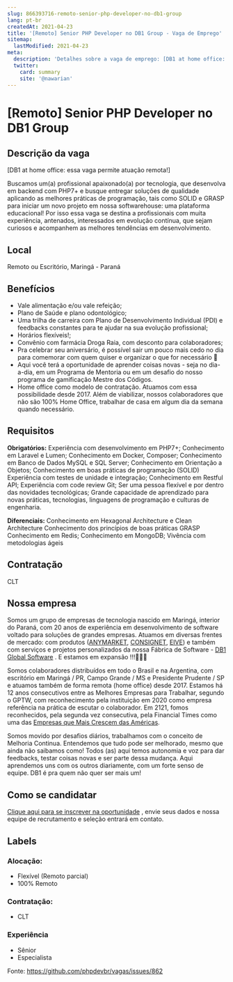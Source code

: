```yaml
---
slug: 866393716-remoto-senior-php-developer-no-db1-group
lang: pt-br
createdAt: 2021-04-23
title: '[Remoto] Senior PHP Developer no DB1 Group - Vaga de Emprego'
sitemap:
  lastModified: 2021-04-23
meta:
  description: 'Detalhes sobre a vaga de emprego: [DB1 at home office: essa vaga permite atuação remota!] Buscamos um(a) profissional apaixonado(a) por tecnologia, que desenvolva em backend com PHP7+ e busque entregar soluções de qualidade aplicando as melhores práticas de programação, tais como SOLID e GRASP para iniciar um novo projeto em nossa softwarehouse: uma plataforma educacional! Por isso essa vaga se destina a profissionais com muita experiência, antenados, interessados em evolução contínua, que sejam curiosos e acompanhem as melhores tendências em desenvolvimento.'
  twitter:
    card: summary
    site: '@nawarian'
---
```


# [Remoto] Senior PHP Developer no DB1 Group

## Descrição da vaga

[DB1 at home office: essa vaga permite atuação remota!]

Buscamos um(a) profissional apaixonado(a) por tecnologia, que desenvolva em backend com PHP7+ e busque entregar soluções de qualidade aplicando as melhores práticas de programação, tais como SOLID e GRASP para iniciar um novo projeto em nossa softwarehouse: uma plataforma educacional!
Por isso essa vaga se destina a profissionais com muita experiência, antenados, interessados em evolução contínua, que sejam curiosos e acompanhem as melhores tendências em desenvolvimento.


## Local

Remoto ou Escritório, Maringá - Paraná

## Benefícios

- Vale alimentação e/ou vale refeição;
- Plano de Saúde e plano odontológico;
- Uma trilha de carreira com Plano de Desenvolvimento Individual (PDI) e feedbacks constantes para te ajudar na sua evolução profissional;
- Horários flexíveis!;
- Convênio com farmácia Droga Raia, com desconto para colaboradores;
- Pra celebrar seu aniversário, é possível sair um pouco mais cedo no dia para comemorar com quem quiser e organizar o que for necessário 🥳
- Aqui você terá a oportunidade de aprender coisas novas - seja no dia-a-dia, em um Programa de Mentoria ou em um desafio do nosso programa de gamificação Mestre dos Códigos.
- Home office como modelo de contratação. Atuamos com essa possibilidade desde 2017. Além de viabilizar, nossos colaboradores que não são 100% Home Office, trabalhar de casa em algum dia da semana quando necessário.

## Requisitos

**Obrigatórios:**
Experiência com desenvolvimento em PHP7+;
Conhecimento em Laravel e Lumen;
Conhecimento em Docker, Composer;
Conhecimento em Banco de Dados MySQL e SQL Server;
Conhecimento em Orientação a Objetos;
Conhecimento em boas práticas de programação (SOLID)
Experiência com testes de unidade e integração;
Conhecimento em Restful API;
Experiência com code review
Git;
Ser uma pessoa flexível e por dentro das novidades tecnológicas; 
Grande capacidade de aprendizado para novas práticas, tecnologias, linguagens de programação e culturas de engenharia.

**Diferenciais:**
Conhecimento em Hexagonal Architecture e Clean Architecture
Conhecimento dos princípios de boas práticas GRASP
Conhecimento em Redis;
Conhecimento em MongoDB;
Vivência com metodologias ágeis

## Contratação

CLT

## Nossa empresa

Somos um grupo de empresas de tecnologia nascido em Maringá, interior do Paraná, com 20 anos de experiência em desenvolvimento de software voltado para soluções de grandes empresas. Atuamos em diversas frentes de mercado: com produtos ([ANYMARKET](https://anymarket.com.br/), [CONSIGNET](https://www.consignet.com.br/), [EIVE](https://eive.com.br/)) e também com serviços e projetos personalizados da nossa Fábrica de Software - [DB1 Global Software](https://www.db1.com.br/) . E estamos em expansão !!!🚀🚀🚀

Somos colaboradores distribuídos em todo o Brasil e na Argentina, com escritório em Maringá / PR, Campo Grande / MS e Presidente Prudente / SP e atuamos também de forma remota (home office) desde 2017. Estamos há 12 anos consecutivos entre as Melhores Empresas para Trabalhar, segundo o GPTW, com reconhecimento pela instituição em 2020 como empresa referência na prática de escutar o colaborador. Em 2121, fomos reconhecidos, pela segunda vez consecutiva, pela Financial Times como uma das [Empresas que Mais Crescem das Américas](https://www.ft.com/content/ac773779-98ba-442d-a1f2-a14f1a67ddfe). 

Somos movido por desafios diários, trabalhamos com o conceito de Melhoria Continua. Entendemos que tudo pode ser melhorado, mesmo que ainda não saibamos como! Todos (as) aqui temos autonomia e voz para dar feedbacks, testar coisas novas e ser parte dessa mudança. Aqui aprendemos uns com os outros diariamente, com um forte senso de equipe. DB1 é pra quem não quer ser mais um!

## Como se candidatar

[Clique aqui para se inscrever na oportunidade](https://vagasdb1.recruiterbox.com/jobs/fk0qykv?source=Github) , envie seus dados e nossa equipe de recrutamento e seleção entrará em contato.

## Labels

### Alocação:
- Flexível (Remoto parcial)
- 100% Remoto

### Contratação:
- CLT

### Experiência
- Sênior
- Especialista

Fonte: https://github.com/phpdevbr/vagas/issues/862